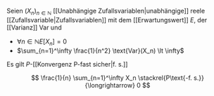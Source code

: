 Seien $(X_n)_{n \in \mathbb{N}}$ [[Unabhängige Zufallsvariablen|unabhängige]] reele [[Zufallsvariable|Zufallsvariablen]] mit dem [[Erwartungswert]] $E$, der [[Varianz]] Var und
- $\forall n \in \mathbb{N} E[X_n]= 0$
- $\sum_{n=1}^\infty \frac{1}{n^2} \text{Var}(X_n) \lt \infty$

Es gilt $P$-[[Konvergenz P-fast sicher|f. s.]]

$$
	\frac{1}{n} \sum_{n=1}^\infty X_n \stackrel{P\text{-f. s.}}{\longrightarrow} 0
$$